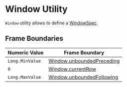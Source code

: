 # Window Utility

`Window` utility allows to define a [WindowSpec](WindowSpec.md).

## Frame Boundaries

Numeric Value | Frame Boundary
-------|---------------
 `Long.MinValue` | [Window.unboundedPreceding](Window.md#unboundedPreceding)
 `0` | [Window.currentRow](Window.md#currentRow)
 `Long.MaxValue` | [Window.unboundedFollowing](Window.md#unboundedFollowing)
